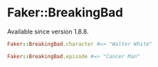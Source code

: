 # Faker::BreakingBad

Available since version 1.8.8.

```ruby
Faker::BreakingBad.character #=> "Walter White"

Faker::BreakingBad.episode #=> "Cancer Man"
```
